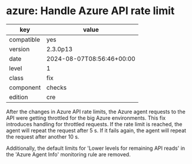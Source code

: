 [//]: # (werk v2)
# azure: Handle Azure API rate limit

key        | value
---------- | ---
compatible | yes
version    | 2.3.0p13
date       | 2024-08-07T08:56:46+00:00
level      | 1
class      | fix
component  | checks
edition    | cre

After the changes in Azure API rate limits, the Azure agent requests to the API
were getting throttled for the big Azure environments.
This fix introduces handling for throttled requests. If the rate limit is reached,
the agent will repeat the request after 5 s. If it fails again, the agent will repeat the request
after another 10 s.

Additionally, the default limits for 'Lower levels for remaining API reads' in
the 'Azure Agent Info' monitoring rule are removed.